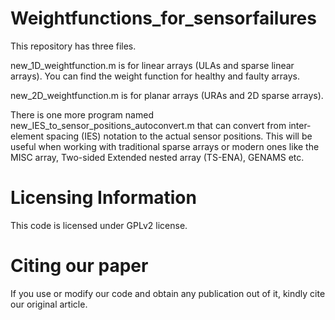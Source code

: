 # Weightfunctions_for_sensorfailures
This repository has three files. 

new_1D_weightfunction.m is for linear arrays (ULAs and sparse linear arrays). 
You can find the weight function for healthy and faulty arrays.

new_2D_weightfunction.m is for planar arrays (URAs and 2D sparse arrays). 

There is one more program named new_IES_to_sensor_positions_autoconvert.m that can convert from inter-element spacing (IES) notation to the actual sensor positions. 
This will be useful when working with traditional sparse arrays or modern ones like the MISC array, Two-sided Extended nested array (TS-ENA), GENAMS etc.

# Licensing Information

This code is licensed under GPLv2 license.

# Citing our paper

If you use or modify our code and obtain any publication out of it, kindly cite our original article.
